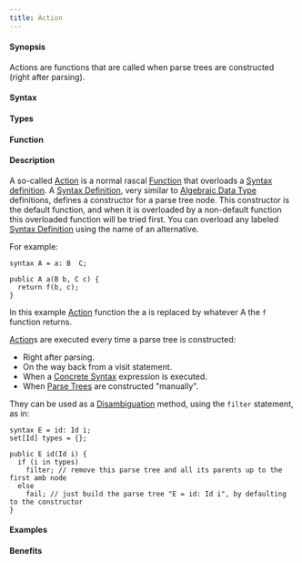 ```yaml
---
title: Action
---
```


#### Synopsis

Actions are functions that are called when parse trees are constructed (right after parsing).

#### Syntax

#### Types

#### Function

#### Description

A so-called [Action](/Rascal/Declarations/SyntaxDefinition/Action) is a normal rascal [Function](/Rascal/Declarations/Function) that overloads a [Syntax definition](/Rascal/Declarations/SyntaxDefinition). 
A [Syntax Definition](/Rascal/Declarations/SyntaxDefinition), very similar to [Algebraic Data Type](/Rascal/Declarations/AlgebraicDataType) definitions, defines a constructor for a parse tree node. 
This constructor is the default function, and when it is overloaded by a non-default function this overloaded function will be tried first. 
You can overload any labeled [Syntax Definition](/Rascal/Declarations/SyntaxDefinition) using the name of an alternative.

For example:
```rascal
syntax A = a: B  C;

public A a(B b, C c) {
  return f(b, c);
}
```
In this example [Action](/Rascal/Declarations/SyntaxDefinition/Action) function the a is replaced by whatever A the `f` function returns. 

[Action](/Rascal/Declarations/SyntaxDefinition/Action)s are executed every time a parse tree is constructed:

*  Right after parsing.
*  On the way back from a visit statement.
*  When a [Concrete Syntax](/Rascal/Expressions/ConcreteSyntax) expression is executed.
*  When [Parse Trees](/Rascal/Declarations/SyntaxDefinition/ParseTrees) are constructed "manually".


They can be used as a [Disambiguation](/Rascal/Declarations/SyntaxDefinition/Disambiguation) method, using the `filter` statement, as in:
```rascal
syntax E = id: Id i;
set[Id] types = {};

public E id(Id i) {
  if (i in types) 
    filter; // remove this parse tree and all its parents up to the first amb node
  else 
    fail; // just build the parse tree "E = id: Id i", by defaulting to the constructor
} 
```
#### Examples

#### Benefits


